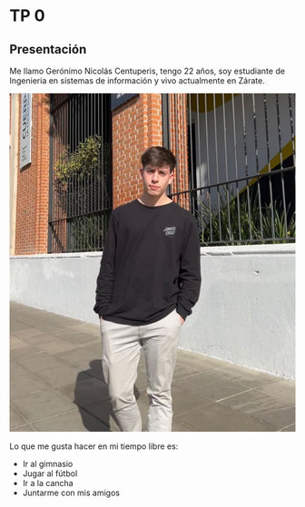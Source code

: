 # TP 0
## Presentación
Me llamo Gerónimo Nicolás Centuperis, tengo 22 años, soy estudiante de Ingenieria en sistemas de información y vivo actualmente en Zárate.

![foto](Presentacion.jpg)

Lo que me gusta hacer en mi tiempo libre es:
- Ir al gimnasio
- Jugar al fútbol
- Ir a la cancha
- Juntarme con mis amigos
